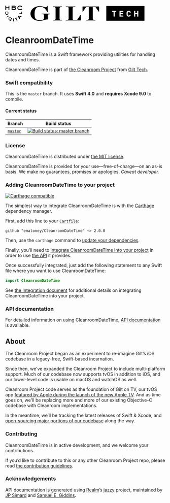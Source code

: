 ![HBC Digital logo](https://raw.githubusercontent.com/gilt/Cleanroom/master/Assets/hbc-digital-logo.png)     
![Gilt Tech logo](https://raw.githubusercontent.com/gilt/Cleanroom/master/Assets/gilt-tech-logo.png)

# CleanroomDateTime

CleanroomDateTime is a Swift framework providing utilities for handling dates and times.

CleanroomDateTime is part of [the Cleanroom Project](https://github.com/gilt/Cleanroom) from [Gilt Tech](http://tech.gilt.com).


### Swift compatibility

This is the `master` branch. It uses **Swift 4.0** and **requires Xcode 9.0** to compile.


#### Current status

Branch|Build status
--------|------------------------
[`master`](https://github.com/emaloney/CleanroomDateTime)|[![Build status: master branch](https://travis-ci.org/emaloney/CleanroomDateTime.svg?branch=master)](https://travis-ci.org/emaloney/CleanroomDateTime)


### License

CleanroomDateTime is distributed under [the MIT license](https://github.com/emaloney/CleanroomDateTime/blob/master/LICENSE).

CleanroomDateTime is provided for your use—free-of-charge—on an as-is basis. We make no guarantees, promises or apologies. *Caveat developer.*


### Adding CleanroomDateTime to your project

[![Carthage compatible](https://img.shields.io/badge/Carthage-compatible-4BC51D.svg?style=flat)](https://github.com/Carthage/Carthage)

The simplest way to integrate CleanroomDateTime is with the [Carthage](https://github.com/Carthage/Carthage) dependency manager.

First, add this line to your [`Cartfile`](https://github.com/Carthage/Carthage/blob/master/Documentation/Artifacts.md#cartfile):

```
github "emaloney/CleanroomDateTime" ~> 2.0.0
```

Then, use the `carthage` command to [update your dependencies](https://github.com/Carthage/Carthage#upgrading-frameworks).

Finally, you’ll need to [integrate CleanroomDateTime into your project](https://github.com/emaloney/CleanroomDateTime/blob/master/INTEGRATION.md) in order to use [the API](https://rawgit.com/emaloney/CleanroomDateTime/master/Documentation/API/index.html) it provides.

Once successfully integrated, just add the following statement to any Swift file where you want to use CleanroomDateTime:

```swift
import CleanroomDateTime
```

See [the Integration document](https://github.com/emaloney/CleanroomDateTime/blob/master/INTEGRATION.md) for additional details on integrating CleanroomDateTime into your project.

### API documentation

For detailed information on using CleanroomDateTime, [API documentation](https://rawgit.com/emaloney/CleanroomDateTime/master/Documentation/API/index.html) is available.


## About

The Cleanroom Project began as an experiment to re-imagine Gilt’s iOS codebase in a legacy-free, Swift-based incarnation.

Since then, we’ve expanded the Cleanroom Project to include multi-platform support. Much of our codebase now supports tvOS in addition to iOS, and our lower-level code is usable on macOS and watchOS as well.

Cleanroom Project code serves as the foundation of Gilt on TV, our tvOS app [featured by Apple during the launch of the new Apple TV](http://www.apple.com/apple-events/september-2015/). And as time goes on, we'll be replacing more and more of our existing Objective-C codebase with Cleanroom implementations.

In the meantime, we’ll be tracking the latest releases of Swift & Xcode, and [open-sourcing major portions of our codebase](https://github.com/gilt/Cleanroom#open-source-by-default) along the way.


### Contributing

CleanroomDateTime is in active development, and we welcome your contributions.

If you’d like to contribute to this or any other Cleanroom Project repo, please read [the contribution guidelines](https://github.com/gilt/Cleanroom#contributing-to-the-cleanroom-project).


### Acknowledgements

API documentation is generated using [Realm](http://realm.io)’s [jazzy](https://github.com/realm/jazzy/) project, maintained by [JP Simard](https://github.com/jpsim) and [Samuel E. Giddins](https://github.com/segiddins).
